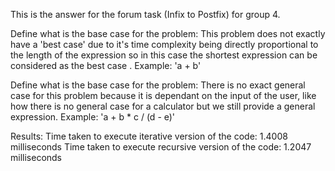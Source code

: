 This is the answer for the forum task (Infix to Postfix) for group 4.

Define what is the base case for the problem:
This problem does not exactly have a 'best case' due to it's time complexity being directly proportional to the length of
the expression so in this case the shortest expression can be considered as the best case . Example: 'a + b'

Define what is the base case for the problem:
There is no exact general case for this problem because it is dependant on the input of the user, like how there is no
general case for a calculator but we still provide a general expression. Example: 'a + b * c / (d - e)'



Results:
Time taken to execute iterative version of the code: 1.4008 milliseconds
Time taken to execute recursive version of the code: 1.2047 milliseconds
